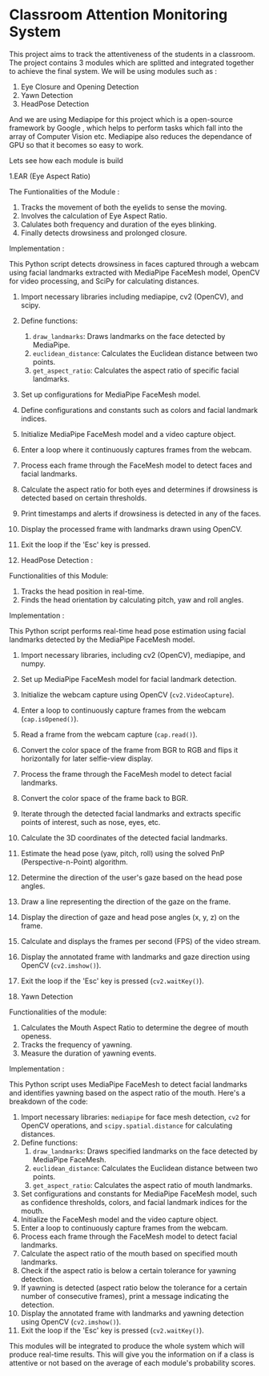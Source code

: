 # Classroom Attention Monitoring System

This project aims to track the attentiveness of the students in a classroom. The project contains 3 modules which are splitted and integrated together to achieve the final system. We will be using modules such as :

1. Eye Closure and Opening Detection
2. Yawn Detection 
3. HeadPose Detection 

And we are using Mediapipe for this project which is a open-source framework by Google , which helps to perform tasks which fall into the array of Computer Vision etc. Mediapipe also reduces the dependance of GPU so that it becomes so easy to work.

Lets see how each module is build 

1.EAR (Eye Aspect Ratio)

The Funtionalities of the Module :
 1. Tracks the movement of both the eyelids to sense the moving.
 2. Involves the calculation of Eye Aspect Ratio.
 3. Calulates both frequency and duration of the eyes blinking.
 4. Finally detects drowsiness and prolonged closure. 

Implementation :

This Python script detects drowsiness in faces captured through a webcam using facial landmarks extracted with MediaPipe FaceMesh model, OpenCV for video processing, and SciPy for calculating distances.

1. Import necessary libraries including mediapipe, cv2 (OpenCV), and scipy.
2. Define functions:
    1. `draw_landmarks`: Draws landmarks on the face detected by MediaPipe.
    2. `euclidean_distance`: Calculates the Euclidean distance between two points.
    3. `get_aspect_ratio`: Calculates the aspect ratio of specific facial landmarks.
3. Set up configurations for MediaPipe FaceMesh model.
4. Define configurations and constants such as colors and facial landmark indices.
5. Initialize MediaPipe FaceMesh model and a video capture object.
6. Enter a loop where it continuously captures frames from the webcam.
7. Process each frame through the FaceMesh model to detect faces and facial landmarks.
8. Calculate the aspect ratio for both eyes and determines if drowsiness is detected based on certain thresholds.
9. Print timestamps and alerts if drowsiness is detected in any of the faces.
10. Display the processed frame with landmarks drawn using OpenCV.
11. Exit the loop if the 'Esc' key is pressed.


2. HeadPose Detection :

Functionalities of this Module:
 1. Tracks the head position in real-time.
 2. Finds the head orientation by calculating pitch, yaw and roll angles.

Implementation :

This Python script performs real-time head pose estimation using facial landmarks detected by the MediaPipe FaceMesh model.

1. Import necessary libraries, including cv2 (OpenCV), mediapipe, and numpy.
2. Set up MediaPipe FaceMesh model for facial landmark detection.
3. Initialize the webcam capture using OpenCV (`cv2.VideoCapture`).
4. Enter a loop to continuously capture frames from the webcam (`cap.isOpened()`).
5. Read a frame from the webcam capture (`cap.read()`).
6. Convert the color space of the frame from BGR to RGB and flips it horizontally for later selfie-view display.
7. Process the frame through the FaceMesh model to detect facial landmarks.
8. Convert the color space of the frame back to BGR.
9. Iterate through the detected facial landmarks and extracts specific points of interest, such as nose, eyes, etc.
10. Calculate the 3D coordinates of the detected facial landmarks.
11. Estimate the head pose (yaw, pitch, roll) using the solved PnP (Perspective-n-Point) algorithm.
12. Determine the direction of the user's gaze based on the head pose angles.
13. Draw a line representing the direction of the gaze on the frame.
14. Display the direction of gaze and head pose angles (x, y, z) on the frame.
15. Calculate and displays the frames per second (FPS) of the video stream.
16. Display the annotated frame with landmarks and gaze direction using OpenCV (`cv2.imshow()`).
17. Exit the loop if the 'Esc' key is pressed (`cv2.waitKey()`).

3. Yawn Detection 

Functionalities of the module:

1. Calculates the Mouth Aspect Ratio to determine the degree of mouth openess.
2. Tracks the frequency of yawning.
3. Measure the duration of yawning events.

Implementation :

This Python script uses MediaPipe FaceMesh to detect facial landmarks and identifies yawning based on the aspect ratio of the mouth. Here's a breakdown of the code:

1. Import necessary libraries: `mediapipe` for face mesh detection, `cv2` for OpenCV operations, and `scipy.spatial.distance` for calculating distances.
2. Define functions:
   1. `draw_landmarks`: Draws specified landmarks on the face detected by MediaPipe FaceMesh.
   2. `euclidean_distance`: Calculates the Euclidean distance between two points.
   3. `get_aspect_ratio`: Calculates the aspect ratio of mouth landmarks.
3. Set configurations and constants for MediaPipe FaceMesh model, such as confidence thresholds, colors, and facial landmark indices for the mouth.
4. Initialize the FaceMesh model and the video capture object.
5. Enter a loop to continuously capture frames from the webcam.
6. Process each frame through the FaceMesh model to detect facial landmarks.
7. Calculate the aspect ratio of the mouth based on specified mouth landmarks.
8. Check if the aspect ratio is below a certain tolerance for yawning detection.
9. If yawning is detected (aspect ratio below the tolerance for a certain number of consecutive frames), print a message indicating the detection.
10. Display the annotated frame with landmarks and yawning detection using OpenCV (`cv2.imshow()`).
11. Exit the loop if the 'Esc' key is pressed (`cv2.waitKey()`).


This modules will be integrated to produce the whole system which will produce real-time results. This will give you the information on if a class is attentive or not based on the average of each module's probability scores.


